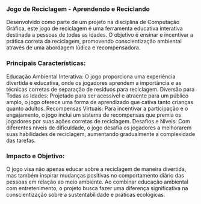 ### Jogo de Reciclagem - Aprendendo e Reciclando

Desenvolvido como parte de um projeto na disciplina de Computação Gráfica, este jogo de reciclagem é uma ferramenta educativa interativa destinada a pessoas de todas as idades. O objetivo é ensinar e incentivar a prática correta da reciclagem, promovendo conscientização ambiental através de uma abordagem lúdica e recompensadora.

### Principais Características:

Educação Ambiental Interativa: O jogo proporciona uma experiência divertida e educativa, onde os jogadores aprendem a importância e as técnicas corretas de separação de resíduos para reciclagem.
Diversão para Todas as Idades: Projetado para ser acessível e atraente para um público amplo, o jogo oferece uma forma de aprendizado que cativa tanto crianças quanto adultos.
Recompensas Virtuais: Para incentivar a participação e o engajamento, o jogo inclui um sistema de recompensas que premia os jogadores por suas ações corretas de reciclagem.
Desafios e Níveis: Com diferentes níveis de dificuldade, o jogo desafia os jogadores a melhorarem suas habilidades de reciclagem, aumentando gradualmente a complexidade das tarefas.

### Impacto e Objetivo:

O jogo visa não apenas educar sobre a reciclagem de maneira divertida, mas também inspirar mudanças positivas no comportamento diário das pessoas em relação ao meio ambiente. Ao combinar educação ambiental com entretenimento, o projeto busca fazer uma diferença significativa na conscientização sobre a sustentabilidade e práticas ecológicas.
